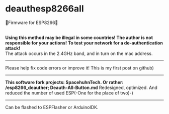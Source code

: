 # deauthesp8266all
🔩Firmware for ESP8266🔩



<br><b>Using this method may be illegal in some countries! The author is not responsible for your actions!
To test your network for a de-authentication attack!</b></br>
The attack occurs in the 2.4GHz band, and in turn on the mac address.
___
Please help fix code errors or improve it!
This is my first post on github)
___
**This software fork projects: SpacehuhnTech.
Or rather: /esp8266_deauther; Deauth-All-Button.md**
Redesigned, optimized. And reduced the number of used ESP(-One for the place of two)-)
___
Can be flashed to ESPFlasher or ArduinoIDK.
